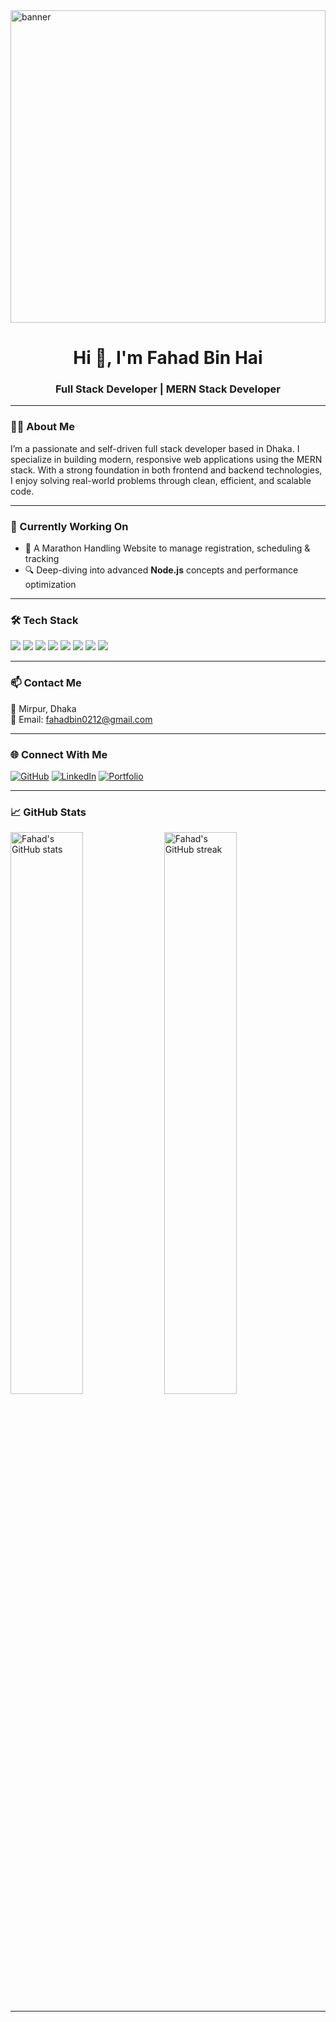 <img src="https://i.ibb.co/99F18h07/banner.png" alt="banner" width="100%" height="500px" />

<h1 align="center">Hi 👋, I'm Fahad Bin Hai</h1>
<h3 align="center">Full Stack Developer | MERN Stack Developer</h3>

---

### 👨‍💻 About Me

I’m a passionate and self-driven full stack developer based in Dhaka. I specialize in building modern, responsive web applications using the MERN stack. With a strong foundation in both frontend and backend technologies, I enjoy solving real-world problems through clean, efficient, and scalable code.

---

### 🚀 Currently Working On

- 🏃 A Marathon Handling Website to manage registration, scheduling & tracking
- 🔍 Deep-diving into advanced **Node.js** concepts and performance optimization

---

### 🛠️ Tech Stack

<p align="left">
  <img src="https://img.shields.io/badge/HTML5-E34F26?style=for-the-badge&logo=html5&logoColor=white"/>
  <img src="https://img.shields.io/badge/CSS3-1572B6?style=for-the-badge&logo=css3&logoColor=white"/>
  <img src="https://img.shields.io/badge/JavaScript-F7DF1E?style=for-the-badge&logo=javascript&logoColor=black"/>
  <img src="https://img.shields.io/badge/Tailwind_CSS-38B2AC?style=for-the-badge&logo=tailwind-css&logoColor=white"/>
  <img src="https://img.shields.io/badge/Node.js-339933?style=for-the-badge&logo=node.js&logoColor=white"/>
  <img src="https://img.shields.io/badge/Express.js-000000?style=for-the-badge&logo=express&logoColor=white"/>
  <img src="https://img.shields.io/badge/MongoDB-4EA94B?style=for-the-badge&logo=mongodb&logoColor=white"/>
  <img src="https://img.shields.io/badge/Firebase-FFCA28?style=for-the-badge&logo=firebase&logoColor=black"/>
</p>

---

### 📫 Contact Me

📍 Mirpur, Dhaka  
📧 Email: [fahadbin0212@gmail.com](mailto:fahadbin0212@gmail.com)

---

### 🌐 Connect With Me

<!-- Replace `#` with your actual profile URLs -->
[![GitHub](https://img.shields.io/badge/GitHub-000?style=for-the-badge&logo=github&logoColor=white)](#)
[![LinkedIn](https://img.shields.io/badge/LinkedIn-0077B5?style=for-the-badge&logo=linkedin&logoColor=white)](https://www.linkedin.com/in/fahad-bin-hai-tihan-a533342a7)
[![Portfolio](https://img.shields.io/badge/Portfolio-1abc9c?style=for-the-badge&logo=About.me&logoColor=white)](#)

---

### 📈 GitHub Stats

<p align="left">
  <img src="https://github-readme-stats.vercel.app/api?username=FAHAD-BIN-HAI-TIHAN&show_icons=true&theme=tokyonight" alt="Fahad's GitHub stats" width="48%"/>
  <img src="https://github-readme-streak-stats.herokuapp.com/?user=fahadbinhai&theme=tokyonight" alt="Fahad's GitHub streak" width="48%"/>
</p>

<p align="center">

</p>

---

